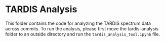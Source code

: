 # TARDIS Analysis

This folder contains the code for analyzing the TARDIS spectrum data across commits.
To run the analysis, please first move the tardis-analysis folder to an outside directory and run the `tardis_analysis_tool.ipynb` file.

